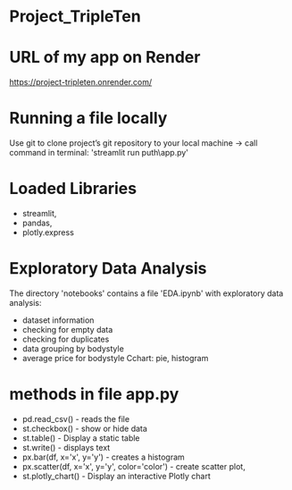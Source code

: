 # Project_TripleTen

# URL of my app on Render
https://project-tripleten.onrender.com/

# Running a file locally
Use git to clone project’s git repository to your local machine -> call command in terminal: 'streamlit run puth\app.py'

# Loaded Libraries
- streamlit,
- pandas,
- plotly.express

# Exploratory Data Analysis
The directory 'notebooks' contains a file 'EDA.ipynb' with exploratory data analysis:
- dataset information
- checking for empty data
- checking for duplicates
- data grouping by bodystyle
- average price for bodystyle
  Cchart: pie, histogram

# methods in file app.py
- pd.read_csv() - reads the file
- st.checkbox() - show or hide data
- st.table() - Display a static table
- st.write() - displays text
- px.bar(df, x='x', y='y') - creates a histogram
- px.scatter(df, x='x', y='y', color='color') - create scatter plot,
- st.plotly_chart() - Display an interactive Plotly chart
